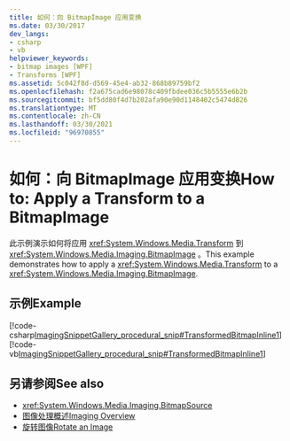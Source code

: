 ```yaml
---
title: 如何：向 BitmapImage 应用变换
ms.date: 03/30/2017
dev_langs:
- csharp
- vb
helpviewer_keywords:
- bitmap images [WPF]
- Transforms [WPF]
ms.assetid: 5c042f8d-d569-45e4-ab32-868b89759bf2
ms.openlocfilehash: f2a675cad6e98078c409fbdee036c5b5555e6b2b
ms.sourcegitcommit: bf5dd80f4d7b202afa90e90d1148402c5474d826
ms.translationtype: MT
ms.contentlocale: zh-CN
ms.lasthandoff: 03/30/2021
ms.locfileid: "96970855"
---
```

# <a name="how-to-apply-a-transform-to-a-bitmapimage"></a><span data-ttu-id="f649b-102">如何：向 BitmapImage 应用变换</span><span class="sxs-lookup"><span data-stu-id="f649b-102">How to: Apply a Transform to a BitmapImage</span></span>
<span data-ttu-id="f649b-103">此示例演示如何将应用 <xref:System.Windows.Media.Transform> 到 <xref:System.Windows.Media.Imaging.BitmapImage> 。</span><span class="sxs-lookup"><span data-stu-id="f649b-103">This example demonstrates how to apply a <xref:System.Windows.Media.Transform> to a <xref:System.Windows.Media.Imaging.BitmapImage>.</span></span>  
  
## <a name="example"></a><span data-ttu-id="f649b-104">示例</span><span class="sxs-lookup"><span data-stu-id="f649b-104">Example</span></span>  
 [!code-csharp[ImagingSnippetGallery_procedural_snip#TransformedBitmapInline1](~/samples/snippets/csharp/VS_Snippets_Wpf/ImagingSnippetGallery_procedural_snip/CSharp/TransformedBitmapExample.cs#transformedbitmapinline1)]
 [!code-vb[ImagingSnippetGallery_procedural_snip#TransformedBitmapInline1](~/samples/snippets/visualbasic/VS_Snippets_Wpf/ImagingSnippetGallery_procedural_snip/VB/TransformedBitmapExample.vb#transformedbitmapinline1)]  
  
## <a name="see-also"></a><span data-ttu-id="f649b-105">另请参阅</span><span class="sxs-lookup"><span data-stu-id="f649b-105">See also</span></span>

- <xref:System.Windows.Media.Imaging.BitmapSource>
- [<span data-ttu-id="f649b-106">图像处理概述</span><span class="sxs-lookup"><span data-stu-id="f649b-106">Imaging Overview</span></span>](imaging-overview.md)
- [<span data-ttu-id="f649b-107">旋转图像</span><span class="sxs-lookup"><span data-stu-id="f649b-107">Rotate an Image</span></span>](../controls/how-to-rotate-an-image.md)
